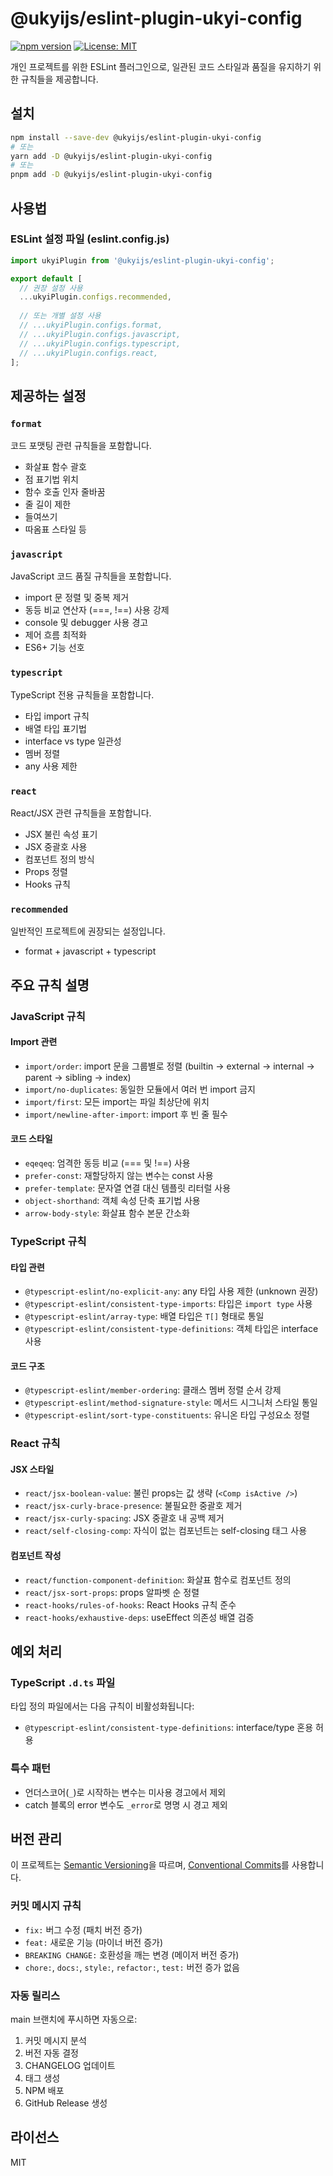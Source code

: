 # @ukyijs/eslint-plugin-ukyi-config

[![npm version](https://img.shields.io/npm/v/@ukyijs/eslint-plugin-ukyi-config.svg)](https://www.npmjs.com/package/@ukyijs/eslint-plugin-ukyi-config)
[![License: MIT](https://img.shields.io/badge/License-MIT-yellow.svg)](https://opensource.org/licenses/MIT)

개인 프로젝트를 위한 ESLint 플러그인으로, 일관된 코드 스타일과 품질을 유지하기 위한 규칙들을 제공합니다.

## 설치

```bash
npm install --save-dev @ukyijs/eslint-plugin-ukyi-config
# 또는
yarn add -D @ukyijs/eslint-plugin-ukyi-config
# 또는
pnpm add -D @ukyijs/eslint-plugin-ukyi-config
```

## 사용법

### ESLint 설정 파일 (eslint.config.js)

```javascript
import ukyiPlugin from '@ukyijs/eslint-plugin-ukyi-config';

export default [
  // 권장 설정 사용
  ...ukyiPlugin.configs.recommended,
  
  // 또는 개별 설정 사용
  // ...ukyiPlugin.configs.format,
  // ...ukyiPlugin.configs.javascript,
  // ...ukyiPlugin.configs.typescript,
  // ...ukyiPlugin.configs.react,
];
```

## 제공하는 설정

### `format`
코드 포맷팅 관련 규칙들을 포함합니다.
- 화살표 함수 괄호
- 점 표기법 위치
- 함수 호출 인자 줄바꿈
- 줄 길이 제한
- 들여쓰기
- 따옴표 스타일 등

### `javascript`
JavaScript 코드 품질 규칙들을 포함합니다.
- import 문 정렬 및 중복 제거
- 동등 비교 연산자 (===, !==) 사용 강제
- console 및 debugger 사용 경고
- 제어 흐름 최적화
- ES6+ 기능 선호

### `typescript`
TypeScript 전용 규칙들을 포함합니다.
- 타입 import 규칙
- 배열 타입 표기법
- interface vs type 일관성
- 멤버 정렬
- any 사용 제한

### `react`
React/JSX 관련 규칙들을 포함합니다.
- JSX 불린 속성 표기
- JSX 중괄호 사용
- 컴포넌트 정의 방식
- Props 정렬
- Hooks 규칙

### `recommended`
일반적인 프로젝트에 권장되는 설정입니다.
- format + javascript + typescript

## 주요 규칙 설명

### JavaScript 규칙

#### Import 관련
- `import/order`: import 문을 그룹별로 정렬 (builtin → external → internal → parent → sibling → index)
- `import/no-duplicates`: 동일한 모듈에서 여러 번 import 금지
- `import/first`: 모든 import는 파일 최상단에 위치
- `import/newline-after-import`: import 후 빈 줄 필수

#### 코드 스타일
- `eqeqeq`: 엄격한 동등 비교 (=== 및 !==) 사용
- `prefer-const`: 재할당하지 않는 변수는 const 사용
- `prefer-template`: 문자열 연결 대신 템플릿 리터럴 사용
- `object-shorthand`: 객체 속성 단축 표기법 사용
- `arrow-body-style`: 화살표 함수 본문 간소화

### TypeScript 규칙

#### 타입 관련
- `@typescript-eslint/no-explicit-any`: any 타입 사용 제한 (unknown 권장)
- `@typescript-eslint/consistent-type-imports`: 타입은 `import type` 사용
- `@typescript-eslint/array-type`: 배열 타입은 `T[]` 형태로 통일
- `@typescript-eslint/consistent-type-definitions`: 객체 타입은 interface 사용

#### 코드 구조
- `@typescript-eslint/member-ordering`: 클래스 멤버 정렬 순서 강제
- `@typescript-eslint/method-signature-style`: 메서드 시그니처 스타일 통일
- `@typescript-eslint/sort-type-constituents`: 유니온 타입 구성요소 정렬

### React 규칙

#### JSX 스타일
- `react/jsx-boolean-value`: 불린 props는 값 생략 (`<Comp isActive />`)
- `react/jsx-curly-brace-presence`: 불필요한 중괄호 제거
- `react/jsx-curly-spacing`: JSX 중괄호 내 공백 제거
- `react/self-closing-comp`: 자식이 없는 컴포넌트는 self-closing 태그 사용

#### 컴포넌트 작성
- `react/function-component-definition`: 화살표 함수로 컴포넌트 정의
- `react/jsx-sort-props`: props 알파벳 순 정렬
- `react-hooks/rules-of-hooks`: React Hooks 규칙 준수
- `react-hooks/exhaustive-deps`: useEffect 의존성 배열 검증

## 예외 처리

### TypeScript `.d.ts` 파일
타입 정의 파일에서는 다음 규칙이 비활성화됩니다:
- `@typescript-eslint/consistent-type-definitions`: interface/type 혼용 허용

### 특수 패턴
- 언더스코어(`_`)로 시작하는 변수는 미사용 경고에서 제외
- catch 블록의 error 변수도 `_error`로 명명 시 경고 제외

## 버전 관리

이 프로젝트는 [Semantic Versioning](https://semver.org/)을 따르며, [Conventional Commits](https://www.conventionalcommits.org/)를 사용합니다.

### 커밋 메시지 규칙

- `fix:` 버그 수정 (패치 버전 증가)
- `feat:` 새로운 기능 (마이너 버전 증가)
- `BREAKING CHANGE:` 호환성을 깨는 변경 (메이저 버전 증가)
- `chore:`, `docs:`, `style:`, `refactor:`, `test:` 버전 증가 없음

### 자동 릴리스

main 브랜치에 푸시하면 자동으로:
1. 커밋 메시지 분석
2. 버전 자동 결정
3. CHANGELOG 업데이트
4. 태그 생성
5. NPM 배포
6. GitHub Release 생성

## 라이선스

MIT